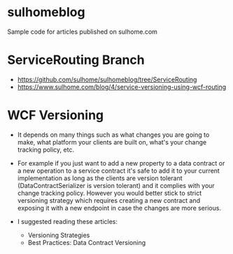 sulhomeblog
===========

Sample code for articles published on sulhome.com

# ServiceRouting Branch
+ https://github.com/sulhome/sulhomeblog/tree/ServiceRouting
+ https://www.sulhome.com/blog/4/service-versioning-using-wcf-routing

# WCF Versioning
+ It depends on many things such as what changes you are going to make, what platform your clients are built on, what's your change tracking policy, etc.

+ For example if you just want to add a new property to a data contract or a new operation to a service contract it's safe to add it to your current implementation as long as the clients are version tolerant (DataContractSerializer is version tolerant) and it complies with your change tracking policy. However you would better stick to strict versioning strategy which requires creating a new contract and exposing it with a new endpoint in case the changes are more serious.

+ I suggested reading these articles:

  + Versioning Strategies
  + Best Practices: Data Contract Versioning
